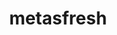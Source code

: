 ---
facebook: https://facebook.com/metasfresh
git: https://github.com/metasfresh
linkedin: https://linkedin.com/company/metasfresh
logohandle: metasfresh
sort: metasfresh
title: metasfresh
twitter: https://x.com/metasfresh
website: https://metasfresh.com/en/
wikipedia: https://en.wikipedia.org/wiki/Metasfresh
youtube: https://youtube.com/channel/UCUhUCu7lJNn2tsguGWP7PRw
---